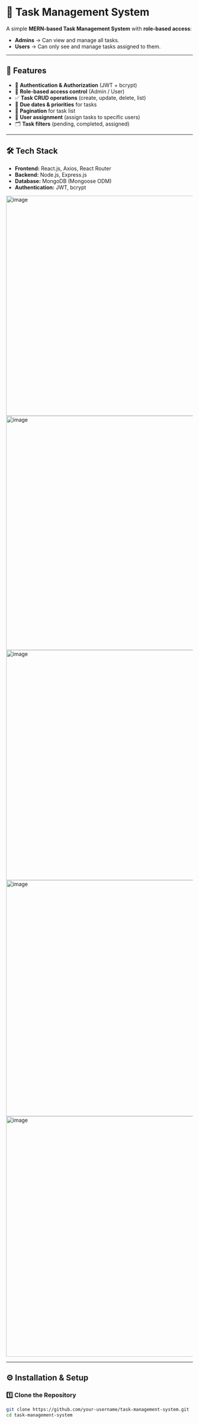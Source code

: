 # 📝 Task Management System

A simple **MERN-based Task Management System** with **role-based access**:
- **Admins** → Can view and manage all tasks.
- **Users** → Can only see and manage tasks assigned to them.

---

## 🚀 Features

- 🔐 **Authentication & Authorization** (JWT + bcrypt)
- 👥 **Role-based access control** (Admin / User)
- ✅ **Task CRUD operations** (create, update, delete, list)
- 📅 **Due dates & priorities** for tasks
- 📌 **Pagination** for task list
- 👤 **User assignment** (assign tasks to specific users)
- 🗂 **Task filters** (pending, completed, assigned)

---

## 🛠 Tech Stack

- **Frontend:** React.js, Axios, React Router
- **Backend:** Node.js, Express.js
- **Database:** MongoDB (Mongoose ODM)
- **Authentication:** JWT, bcrypt


<img width="1260" height="592" alt="image" src="https://github.com/user-attachments/assets/b259deed-4d36-4a05-8b38-a29148c7a1b5" />
<img width="1312" height="630" alt="image" src="https://github.com/user-attachments/assets/33fd1f67-b776-444c-9b39-7d1f641bb8b0" />
<img width="1320" height="619" alt="image" src="https://github.com/user-attachments/assets/5ade565f-cdf6-4dc7-9f09-9cf2cf7e95fb" />
<img width="1338" height="635" alt="image" src="https://github.com/user-attachments/assets/0c96f5ce-0f20-46cd-afe8-82e781ed718d" />
<img width="1347" height="647" alt="image" src="https://github.com/user-attachments/assets/3ac131b8-39af-4fac-b266-4b8120855ddb" />

---

## ⚙️ Installation & Setup

### 1️⃣ Clone the Repository
```bash
git clone https://github.com/your-username/task-management-system.git
cd task-management-system

